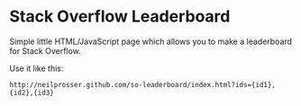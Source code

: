 # Stack Overflow Leaderboard

Simple little HTML/JavaScript page which allows you to make a leaderboard for Stack Overflow.

Use it like this:

    http://neilprosser.github.com/so-leaderboard/index.html?ids={id1},{id2},{id3}
